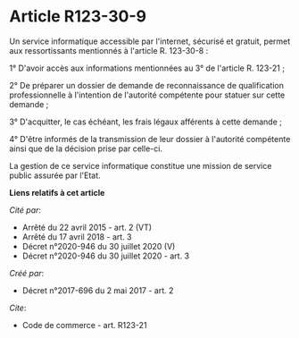 # Article R123-30-9

Un service informatique accessible par l'internet, sécurisé et gratuit, permet aux ressortissants mentionnés à l'article R.
123-30-8 : 

1° D'avoir accès aux informations mentionnées au 3° de l'article R. 123-21 ; 

2° De préparer un dossier de demande de reconnaissance de qualification professionnelle à l'intention de l'autorité
compétente pour statuer sur cette demande ; 

3° D'acquitter, le cas échéant, les frais légaux afférents à cette demande ; 

4° D'être informés de la transmission de leur dossier à l'autorité compétente ainsi que de la décision prise par celle-ci. 

La gestion de ce service informatique constitue une mission de service public assurée par l'Etat.

**Liens relatifs à cet article**

_Cité par_:

  - Arrêté du 22 avril 2015 - art. 2 (VT)
  - Arrêté du 17 avril 2018 - art. 3
  - Décret n°2020-946 du 30 juillet 2020 (V)
  - Décret n°2020-946 du 30 juillet 2020 - art. 3

_Créé par_:

  - Décret n°2017-696 du 2 mai 2017 - art. 2

_Cite_:

  - Code de commerce - art. R123-21
